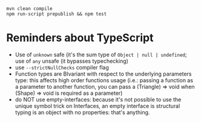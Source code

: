 ```
mvn clean compile
npm run-script prepublish && npm test
```

# Reminders about TypeScript
- Use of `unknown` safe (it's the sum type of `Object | null | undefined`; use of `any` unsafe (it bypasses typechecking)
- use `--strictNullChecks` compiler flag
- Function types are BIvariant with respect to the underlying parameters type: this affects high order functions usage (i.e.: passing a function as a parameter to another function, you can pass a (Triangle) => void when (Shape) => void is required as a parameter)
- do NOT use empty-interfaces: because it's not possible to use the unique symbol trick on Interfaces, an empty interface is structural typing is an object with no properties: that's anything.